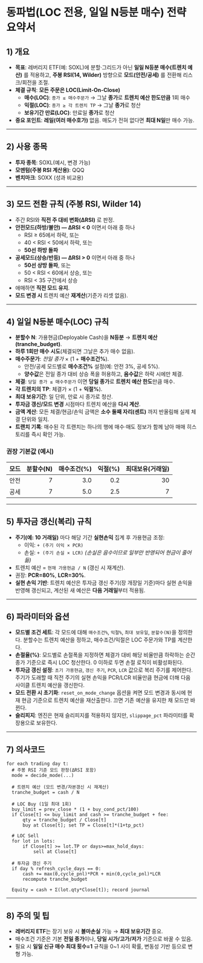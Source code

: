 # 동파법(LOC 전용, 일일 N등분 매수) 전략 요약서

## 1) 개요
- **목표**: 레버리지 ETF(예: SOXL)에 분할·그리드가 아닌 **일일 N등분 매수(트렌치 예산)** 를 적용하고,
  **주봉 RSI(14, Wilder)** 방향으로 **모드(안전/공세)** 를 전환해 리스크/회전을 조절.
- **체결 규칙**: **모든 주문은 LOC(Limit-On-Close)**
  - **매수(LOC)**: `종가 ≤ 매수주문가` → 그날 **종가**로 **트렌치 예산 한도만큼** 1회 매수
  - **익절(LOC)**: `종가 ≥ 각 트렌치 TP` → 그날 **종가**로 청산
  - **보유기간 만료(LOC)**: 만료일 **종가**로 청산
- **중요 포인트**: **레일(여러 매수호가)** 없음. 매도가 전혀 없다면 **최대 N일**만 매수 가능.

---

## 2) 사용 종목
- **투자 종목**: SOXL(예시, 변경 가능)
- **모멘텀(주봉 RSI 계산용)**: QQQ
- **벤치마크**: SOXX (성과 비교용)

---

## 3) 모드 전환 규칙 (주봉 RSI, Wilder 14)
- 주간 RSI와 **직전 주 대비 변화(ΔRSI)** 로 판정.  
- **안전모드(하방/불안) — ΔRSI < 0** 이면서 아래 중 하나  
  - RSI ≥ 65에서 하락, 또는  
  - 40 < RSI < 50에서 하락, 또는  
  - **50선 하방 돌파**
- **공세모드(상승/반등) — ΔRSI > 0** 이면서 아래 중 하나  
  - **50선 상방 돌파**, 또는  
  - 50 < RSI < 60에서 상승, 또는  
  - RSI < 35 구간에서 상승
- 애매하면 **직전 모드 유지**.  
- **모드 변경 시** 트렌치 예산 **재계산**(기준가 리셋 없음).

---

## 4) 일일 N등분 매수(LOC) 규칙
- **분할수 N**: 가용현금(Deployable Cash)을 **N등분** → **트렌치 예산(tranche_budget)**.
- **하루 1회만 매수 시도**(체결되면 그날은 추가 매수 없음).
- **매수주문가**: *전일 종가* × (1 + **매수조건%**).  
  - 안전/공세 모드별로 **매수조건%** 설정(예: 안전 3%, 공세 5%).
  - **양수값**은 전일 종가 대비 상승 폭을 허용하고, **음수값**은 하락 시에만 체결.
- **체결**: `당일 종가 ≤ 매수주문가` 이면 **당일 종가**로 **트렌치 예산 한도**만큼 매수.
- **각 트렌치의 TP**: 체결가 × (1 + **익절%**).  
- **최대 보유기간**: 일 단위, 만료 시 종가로 청산.
- **투자금 갱신/모드 변경** 시점마다 트렌치 예산을 **다시 계산**.
- **금액 계산**: 모든 체결/현금/손익 금액은 **소수 둘째 자리(센트)** 까지 반올림해 실제 체결 단위와 일치.
- **트랜치 기록**: 매수된 각 트랜치는 하나의 행에 매수·매도 정보가 함께 남아 매매 히스토리를 즉시 확인 가능.

### 권장 기본값 (예시)
| 모드 | 분할수(N) | 매수조건(%) | 익절(%) | 최대보유(거래일) |
|---|---:|---:|---:|---:|
| 안전 | 7 | 3.0 | 0.2 | 30 |
| 공세 | 7 | 5.0 | 2.5 | 7 |

---

## 5) 투자금 갱신(복리) 규칙
- **주기(예: 10 거래일)** 마다 해당 기간 **실현손익** 집계 후 가용현금 조정:
  - 이익: `+ (주기 이익 × PCR)`  
  - 손실: `+ (주기 손실 × LCR)` *(손실은 음수이므로 일부만 반영되어 현금이 줄어듦)*
- 트렌치 예산 = `현재 가용현금 / N` (갱신 시 재계산).  
- 권장: **PCR=80%**, **LCR=30%**.
- **실현 손익 기반**: 트렌치 예산은 투자금 갱신 주기(장 개장일 기준)마다 실현 손익을 반영해 갱신되고, 계산된 새 예산은 **다음 거래일**부터 적용됨.

---

## 6) 파라미터와 옵션
- **모드별 조건 세트**: 각 모드에 대해 `매수조건%`, `익절%`, `최대 보유일`, `분할수(N)`을 정의한다. 분할수는 트렌치 예산을 정하고, 매수조건/익절은 LOC 주문가와 TP를 계산한다.
- **손절율(%)**: 모드별로 손절폭을 지정하면 체결가 대비 해당 비율만큼 하락하는 순간 종가 기준으로 즉시 LOC 청산한다. 0 이하로 두면 손절 로직이 비활성화된다.
- **투자금 갱신 설정**: `초기 가용현금`, `갱신 주기`, `PCR`, `LCR` 값으로 복리 주기를 제어한다. 주기가 도래할 때 직전 주기의 실현 손익을 PCR/LCR 비율만큼 현금에 더해 다음 사이클 트렌치 예산을 갱신한다.
- **모드 전환 시 초기화**: `reset_on_mode_change` 옵션을 켜면 모드 변경과 동시에 현재 현금 기준으로 트렌치 예산을 재산출한다. 끄면 기존 예산을 유지한 채 모드만 바뀐다.
- **슬리피지**: 엔진은 현재 슬리피지를 적용하지 않지만, `slippage_pct` 파라미터를 확장용으로 보유한다.

---

## 7) 의사코드
```text
for each trading day t:
  # 주봉 RSI 기준 모드 판정(ΔRSI 포함)
  mode = decide_mode(...)

  # 트렌치 예산 (모드 변경/자본갱신 시 재계산)
  tranche_budget = cash / N

  # LOC Buy (1일 최대 1회)
  buy_limit = prev_close * (1 + buy_cond_pct/100)
  if Close[t] <= buy_limit and cash >= tranche_budget + fee:
      qty = tranche_budget / Close[t]
      buy at Close[t]; set TP = Close[t]*(1+tp_pct)

  # LOC Sell
  for lot in lots:
      if Close[t] >= lot.TP or days>=max_hold_days:
          sell at Close[t]

  # 투자금 갱신 주기
  if day % refresh_cycle_days == 0:
      cash += max(0,cycle_pnl)*PCR + min(0,cycle_pnl)*LCR
      recompute tranche_budget

  Equity = cash + Σ(lot.qty*Close[t]); record journal
```

---

## 8) 주의 및 팁
- **레버리지 ETF**는 장기 보유 시 **볼마손실** 가능 → **최대 보유기간** 중요.
- 매수조건 기준은 기본 **전일 종가**이나, **당일 시가/고가/저가** 기준으로 바꿀 수 있음.
- 필요 시 **일일 신규 매수 최대 횟수=1** 규칙을 0~1 사이 확률, 변동성 기반 등으로 변형 가능.

